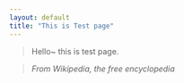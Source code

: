 ```yaml
---
layout: default
title: "This is Test page"
---
```


> Hello~ this is test page.

> <cite>From Wikipedia, the free encyclopedia</cite>